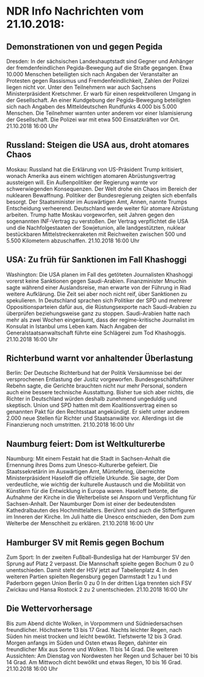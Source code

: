# NDR Info Nachrichten vom 21.10.2018:


## Demonstrationen von und gegen Pegida
Dresden: In der sächsischen Landeshauptstadt sind Gegner und Anhänger der fremdenfeindlichen Pegida-Bewegung auf die Straße gegangen. Etwa 10.000 Menschen beteiligten sich nach Angaben der Veranstalter an Protesten gegen Rassismus und Fremdenfeindlichkeit, Zahlen der Polizei liegen nicht vor. Unter den Teilnehmern war auch Sachsens Ministerpräsident Kretschmer. Er warb für einen respektvolleren Umgang in der Gesellschaft. An einer Kundgebung der Pegida-Bewegung beteiligten sich nach Angaben des Mitteldeutschen Rundfunks 4.000 bis 5.000 Menschen. Die Teilnehmer warnten unter anderem vor einer Islamisierung der Gesellschaft. Die Polizei war mit etwa 500 Einsatzkräften vor Ort. 21.10.2018 16:00 Uhr 

## Russland: Steigen die USA aus, droht atomares Chaos
Moskau: Russland hat die Erklärung von US-Präsident Trump kritisiert, wonach Amerika aus einem wichtigen atomaren Abrüstungsvertrag aussteigen will. Ein Außenpolitiker der Regierung warnte vor schwerwiegenden Konsequenzen. Der Welt drohe ein Chaos im Bereich der nuklearen Bewaffnung. Politiker der Bundesregierung zeigten sich ebenfalls besorgt. Der Staatsminister im Auswärtigen Amt, Annen, nannte Trumps Entscheidung verheerend. Deutschland werde weiter für atomare Abrüstung arbeiten. Trump hatte Moskau vorgeworfen, seit Jahren gegen den sogenannten INF-Vertrag zu verstoßen. Der Vertrag verpflichtet die USA und die Nachfolgestaaten der Sowjetunion, alle landgestützten, nuklear bestückbaren Mittelstreckenraketen mit Reichweiten zwischen 500 und 5.500 Kilometern abzuschaffen. 21.10.2018 16:00 Uhr 

## USA: Zu früh für Sanktionen im Fall Khashoggi
Washington:	Die USA planen im Fall des getöteten Journalisten Khashoggi vorerst keine Sanktionen gegen Saudi-Arabien. Finanzminister Mnuchin sagte während einer Auslandsreise, man erwarte von der Führung in Riad weitere Aufklärung. Die Zeit sei aber noch nicht reif, über Sanktionen zu spekulieren. In Deutschland sprachen sich Politiker der SPD und mehrerer Oppositionsparteien dafür aus, die Rüstungsexporte nach Saudi-Arabien zu überprüfen beziehungsweise ganz zu stoppen. Saudi-Arabien hatte nach mehr als zwei Wochen eingeräumt, dass der regime-kritische Journalist im Konsulat in Istanbul ums Leben kam. Nach Angaben der Generalstaatsanwaltschaft führte eine Schlägerei zum Tod Khashoggis. 21.10.2018 16:00 Uhr 

## Richterbund warnt vor anhaltender Überlastung
Berlin: Der Deutsche Richterbund hat der Politik Versäumnisse bei der versprochenen Entlastung der Justiz vorgeworfen. Bundesgeschäftsführer Rebehn sagte, die Gerichte brauchten nicht nur mehr Personal, sondern auch eine bessere technische Ausstattung. Bisher tue sich aber nichts, die Richter in Deutschland würden deshalb zunehmend ungeduldig und skeptisch. Union und SPD hatten mit dem Koalitionsvertrag einen so genannten Pakt für den Rechtsstaat angekündigt. Er sieht unter anderem 2.000 neue Stellen für Richter und Staatsanwälte vor. Allerdings ist die Finanzierung noch umstritten. 21.10.2018 16:00 Uhr 

## Naumburg feiert: Dom ist Weltkulturerbe
Naumburg: Mit einem Festakt hat die Stadt in Sachsen-Anhalt die Ernennung ihres Doms zum Unesco-Kulturerbe gefeiert. Die Staatssekretärin im Auswärtigen Amt, Müntefering, überreichte Ministerpräsident Haseloff die offizielle Urkunde. Sie sagte, der Dom verdeutliche, wie wichtig der kulturelle Austausch und die Mobilität von Künstlern für die Entwicklung in Europa waren. Haseloff betonte, die Aufnahme der Kirche in die Welterbeliste sei Ansporn und Verpflichtung für Sachsen-Anhalt. Der Naumburger Dom ist einer der bedeutendsten Kathedralbauten des Hochmittelalters. Berühmt sind auch die Stifterfiguren im Inneren der Kirche. Im Juli hatte die Unesco entschieden, den Dom zum Welterbe der Menschheit zu erklären. 21.10.2018 16:00 Uhr 

## Hamburger SV mit Remis gegen Bochum
Zum Sport: In der zweiten Fußball-Bundesliga hat der Hamburger SV den Sprung auf Platz 2 verpasst. Die Mannschaft spielte gegen Bochum 0 zu 0 unentschieden. Damit steht der HSV jetzt auf Tabellenplatz 4. In den weiteren Partien spielten
Regensburg gegen Darmstadt 1 zu 1   und
Paderborn gegen Union Berlin 0 zu 0 In der dritten Liga trennten sich FSV Zwickau und Hansa Rostock 2 zu 2 unentschieden. 21.10.2018 16:00 Uhr 

## Die Wettervorhersage
Bis zum Abend dichte Wolken, in Vorpommern und Südniedersachsen freundlicher. Höchstwerte 13 bis 17 Grad. Nachts leichter Regen, nach Süden hin meist trocken und leicht bewölkt. Tiefstwerte 12 bis 3 Grad. Morgen anfangs im Süden und Osten etwas Regen, dahinter ein freundlicher Mix aus Sonne und Wolken. 11 bis 14 Grad. Die weiteren Aussichten: Am Dienstag von Nordwesten her Regen und Schauer bei 10 bis 14 Grad. Am Mittwoch dicht bewölkt und etwas Regen, 10 bis 16 Grad. 21.10.2018 16:00 Uhr 
